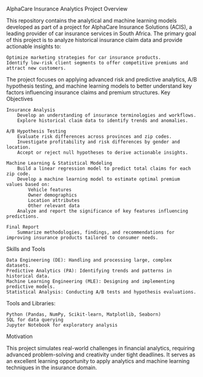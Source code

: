 AlphaCare Insurance Analytics
Project Overview

This repository contains the analytical and machine learning models developed as part of a project for AlphaCare Insurance Solutions (ACIS), a leading provider of car insurance services in South Africa. The primary goal of this project is to analyze historical insurance claim data and provide actionable insights to:

    Optimize marketing strategies for car insurance products.
    Identify low-risk client segments to offer competitive premiums and attract new customers.

The project focuses on applying advanced risk and predictive analytics, A/B hypothesis testing, and machine learning models to better understand key factors influencing insurance claims and premium structures.
Key Objectives

    Insurance Analysis
        Develop an understanding of insurance terminologies and workflows.
        Explore historical claim data to identify trends and anomalies.

    A/B Hypothesis Testing
        Evaluate risk differences across provinces and zip codes.
        Investigate profitability and risk differences by gender and location.
        Accept or reject null hypotheses to derive actionable insights.

    Machine Learning & Statistical Modeling
        Build a linear regression model to predict total claims for each zip code.
        Develop a machine learning model to estimate optimal premium values based on:
            Vehicle features
            Owner demographics
            Location attributes
            Other relevant data
        Analyze and report the significance of key features influencing predictions.

    Final Report
        Summarize methodologies, findings, and recommendations for improving insurance products tailored to consumer needs.

Skills and Tools

    Data Engineering (DE): Handling and processing large, complex datasets.
    Predictive Analytics (PA): Identifying trends and patterns in historical data.
    Machine Learning Engineering (MLE): Designing and implementing predictive models.
    Statistical Analysis: Conducting A/B tests and hypothesis evaluations.

Tools and Libraries:

    Python (Pandas, NumPy, Scikit-learn, Matplotlib, Seaborn)
    SQL for data querying
    Jupyter Notebook for exploratory analysis

Motivation

This project simulates real-world challenges in financial analytics, requiring advanced problem-solving and creativity under tight deadlines. It serves as an excellent learning opportunity to apply analytics and machine learning techniques in the insurance domain.
